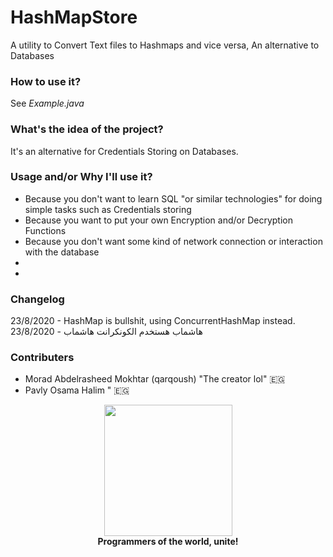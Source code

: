 # HashMapStore
A utility to Convert Text files to Hashmaps and vice versa, An alternative to Databases<br>

### **How to use it?**
See *Example.java*<br>

### **What's the idea of the project?**
It's an alternative for Credentials Storing on Databases.<br>

### **Usage and/or Why I'll use it?**
* Because you don't want to learn SQL "or similar technologies" for doing simple tasks such as Credentials storing<br>
* Because you want to put your own Encryption and/or Decryption Functions<br>
* Because you don't want some kind of network connection or interaction with the database<br>
* <br>
* <br>
### **Changelog**
23/8/2020 - HashMap is bullshit, using ConcurrentHashMap instead.<br>
23/8/2020 - هاشماب هستخدم الكونكرانت هاشماب
### **Contributers**
* Morad Abdelrasheed Mokhtar (qarqoush) "The creator lol" 🇪🇬
* Pavly Osama Halim " 🇪🇬 
<p align="center">
<img width="205" height="210" src="https://i.ya-webdesign.com/images/badge-transparent-communist-1.png">
<br>
<b>Programmers of the world, unite!</b>
</p>
